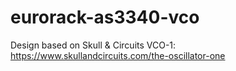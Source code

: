 # eurorack-as3340-vco

Design based on Skull & Circuits VCO-1: https://www.skullandcircuits.com/the-oscillator-one 